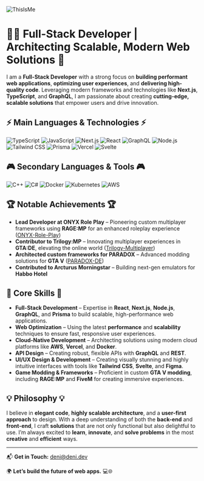 ![ThisIsMe](https://i.imgur.com/PsdTFaD.png)

# 👨‍💻 **Full-Stack Developer | Architecting Scalable, Modern Web Solutions** 🚀

I am a **Full-Stack Developer** with a strong focus on **building performant web applications**, **optimizing user experiences**, and **delivering high-quality code**. Leveraging modern frameworks and technologies like **Next.js**, **TypeScript**, and **GraphQL**, I am passionate about creating **cutting-edge, scalable solutions** that empower users and drive innovation.

## ⚡️ **Main Languages & Technologies** ⚡️

![TypeScript](https://img.shields.io/badge/typescript-%23007ACC.svg?style=for-the-badge&logo=typescript&logoColor=white)
![JavaScript](https://img.shields.io/badge/javascript-%23323330.svg?style=for-the-badge&logo=javascript&logoColor=%23F7DF1E)
![Next.js](https://img.shields.io/badge/next.js-%23000000.svg?style=for-the-badge&logo=nextdotjs&logoColor=white)
![React](https://img.shields.io/badge/react-%2361DAFB.svg?style=for-the-badge&logo=react&logoColor=white)
![GraphQL](https://img.shields.io/badge/graphql-%23E10098.svg?style=for-the-badge&logo=graphql&logoColor=white)
![Node.js](https://img.shields.io/badge/node.js-%23339933.svg?style=for-the-badge&logo=nodedotjs&logoColor=white)
![Tailwind CSS](https://img.shields.io/badge/tailwindCSS-%2338B2AC.svg?style=for-the-badge&logo=tailwindcss&logoColor=white)
![Prisma](https://img.shields.io/badge/prisma-%2343B3AC.svg?style=for-the-badge&logo=prisma&logoColor=white)
![Vercel](https://img.shields.io/badge/vercel-%23000000.svg?style=for-the-badge&logo=vercel&logoColor=white)
![Svelte](https://img.shields.io/badge/svelte-%23FF3E00.svg?style=for-the-badge&logo=svelte&logoColor=white)

## 🎮 **Secondary Languages & Tools** 🎮

![C++](https://img.shields.io/badge/c++-%2300599C.svg?style=for-the-badge&logo=c%2B%2B&logoColor=white)
![C#](https://img.shields.io/badge/c%23-%23239120.svg?style=for-the-badge&logo=c-sharp&logoColor=white)
![Docker](https://img.shields.io/badge/docker-%232496ED.svg?style=for-the-badge&logo=docker&logoColor=white)
![Kubernetes](https://img.shields.io/badge/kubernetes-%23326CE5.svg?style=for-the-badge&logo=kubernetes&logoColor=white)
![AWS](https://img.shields.io/badge/aws-%23FF9900.svg?style=for-the-badge&logo=amazonaws&logoColor=white)

## 🏆 **Notable Achievements** 🏆

- **Lead Developer at ONYX Role Play** – Pioneering custom multiplayer frameworks using **RAGE:MP** for an enhanced roleplay experience ([ONYX-Role-Play](https://github.com/ONYX-Role-Play))
- **Contributor to Trilogy:MP** – Innovating multiplayer experiences in **GTA:DE**, elevating the online world ([Trilogy-Multiplayer](https://github.com/trilogy-multiplayer))
- **Architected custom frameworks for PARADOX** – Advanced modding solutions for **GTA V** ([PARADOX-DE](https://github.com/PARADOX-DE))
- **Contributed to Arcturus Morningstar** – Building next-gen emulators for **Habbo Hotel**

## 🧠 **Core Skills** 🧠

- **Full-Stack Development** – Expertise in **React**, **Next.js**, **Node.js**, **GraphQL**, and **Prisma** to build scalable, high-performance web applications.
- **Web Optimization** – Using the latest **performance** and **scalability** techniques to ensure fast, responsive user experiences.
- **Cloud-Native Development** – Architecting solutions using modern cloud platforms like **AWS**, **Vercel**, and **Docker**.
- **API Design** – Creating robust, flexible APIs with **GraphQL** and **REST**.
- **UI/UX Design & Development** – Creating visually stunning and highly intuitive interfaces with tools like **Tailwind CSS**, **Svelte**, and **Figma**.
- **Game Modding & Frameworks** – Proficient in custom **GTA V modding**, including **RAGE:MP** and **FiveM** for creating immersive experiences.

## 💡 **Philosophy** 💡

I believe in **elegant code**, **highly scalable architecture**, and a **user-first approach** to design. With a deep understanding of both the **back-end** and **front-end**, I craft **solutions** that are not only functional but also delightful to use. I’m always excited to **learn**, **innovate**, and **solve problems** in the most **creative** and **efficient** ways.

---

📬 **Get in Touch:** [deni@deni.dev](deni@deni.dev)

🌍 **Let’s build the future of web apps.** 💻🌐
